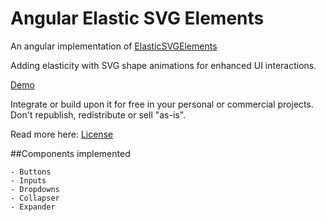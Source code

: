 Angular Elastic SVG Elements
=========

An angular implementation of [ElasticSVGElements](https://github.com/codrops/ElasticSVGElements)

Adding elasticity with SVG shape animations for enhanced UI interactions.

[Demo](http://tympanus.net/Development/ElasticSVGElements/)

Integrate or build upon it for free in your personal or commercial projects. Don't republish, redistribute or sell "as-is". 

Read more here: [License](http://tympanus.net/codrops/licensing/)


##Components implemented

    - Buttons
    - Inputs
    - Dropdowns
    - Collapser
    - Expander